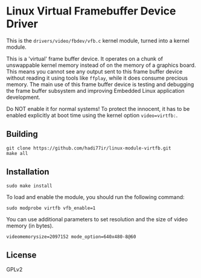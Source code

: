 # Linux Virtual Framebuffer Device Driver

This is the `drivers/video/fbdev/vfb.c` kernel module, turned into a kernel module.

This is a 'virtual' frame buffer device. It operates on a chunk of unswappable kernel memory instead of on the memory of a graphics board. This means you cannot see any output sent to this frame buffer device without reading it using tools like `ffplay`, while it does consume precious memory. The main use of this frame buffer device is testing and debugging the frame buffer subsystem and improving Embedded Linux application development.

Do NOT enable it for normal systems! To protect the innocent, it has to be enabled explicitly at boot time using the kernel option `video=virtfb:`.

## Building

```
git clone https://github.com/hadi77ir/linux-module-virtfb.git
make all
```

## Installation

```
sudo make install
```

To load and enable the module, you should run the following command:

```
sudo modprobe virtfb vfb_enable=1
```

You can use additional parameters to set resolution and the size of video memory (in bytes).

```
videomemorysize=2097152 mode_option=640x480-8@60
```

## License

GPLv2
